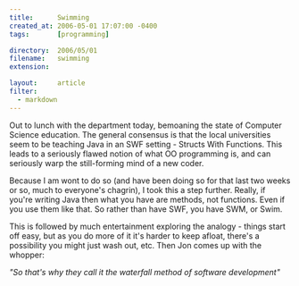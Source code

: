 ```yaml
---
title:      Swimming
created_at: 2006-05-01 17:07:00 -0400
tags:       [programming]

directory:  2006/05/01
filename:   swimming
extension:  

layout:     article
filter:
  - markdown
---
```

Out to lunch with the department today, bemoaning the state of Computer Science education. The general consensus is that the local universities seem to be teaching Java in an SWF setting - Structs With Functions. This leads to a seriously flawed notion of what OO programming is, and can seriously warp the still-forming mind of a new coder.

Because I am wont to do so (and have been doing so for that last two weeks or so, much to everyone's chagrin), I took this a step further. Really, if you're writing Java then what you have are methods, not functions. Even if you use them like that. So rather than have SWF, you have SWM, or Swim.

This is followed by much entertainment exploring the analogy - things start off easy, but as you do more of it it's harder to keep afloat, there's a possibility you might just wash out, etc. Then Jon comes up with the whopper:

_"So that's why they call it the waterfall method of software development"_

